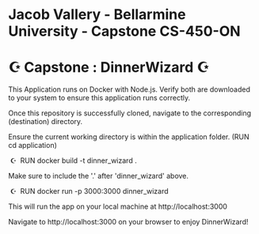 # Jacob Vallery - Bellarmine University - Capstone CS-450-ON

# &#9770; Capstone : DinnerWizard &#9770;
This Application runs on Docker with Node.js.
Verify both are downloaded to your system to ensure this application runs correctly. 

Once this repository is successfully cloned, navigate to the corresponding (destination) directory. 

Ensure the current working directory is within the application folder. (RUN cd application)

&nbsp;&#9770;&nbsp;&nbsp;RUN docker build -t dinner_wizard .

Make sure to include the '.' after 'dinner_wizard' above.

&nbsp;&#9770;&nbsp;&nbsp;RUN docker run -p 3000:3000 dinner_wizard

This will run the app on your local machine at http://localhost:3000

Navigate to http://localhost:3000 on your browser to enjoy DinnerWizard!
